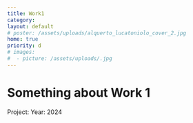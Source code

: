 ```yaml
---
title: Work1
category:
layout: default
# poster: /assets/uploads/alquerto_lucatoniolo_cover_2.jpg
home: true
priority: d
# images:
#  - picture: /assets/uploads/.jpg
---
```

# Something about Work 1

Project: 
Year: 2024









